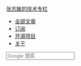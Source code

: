 <!-- header -->
<div class="navbar navbar-inverse navbar-fixed-top">
	<div class="navbar-inner">
		<div class="container">
			<!-- .btn-navbar is used as the toggle for collapsed navbar content -->
			<a class="btn btn-navbar" data-toggle="collapse" data-target=".nav-collapse">
				<span class="icon-bar"></span>
				<span class="icon-bar"></span>
				<span class="icon-bar"></span>
			</a>
			<!-- Be sure to leave the brand out there if you want it shown -->
			<a class="brand" href="/">张志敏的技术专栏</a>
			<!-- Everything you want hidden at 940px or less, place within here -->
			<div class="nav-collapse collapse">
				<!-- .nav, .navbar-search, .navbar-form, etc -->
				<ul class="nav">
					<!-- <li class="active"><a href="/">首页</a></li> -->
					<li>
						<a href="/pages.html">全部文章</a>
					</li>
					<li>
						<a href="/atom.xml">订阅</a>
					</li>
					<li>
						<a href="/libraries.html">开源项目</a>
					</li>
					<li>
						<a href="/about.html">关于</a>
					</li>
				</ul>
				<form class="navbar-search pull-right" method="get" target="_blank" action="http://www.google.com/search">
					<input type="text" class="search-query" placeholder="Google 搜索" name="q" maxlength="200"/>
					<input type="hidden" name="oe" value="GB2312" />
					<input type="hidden" name="hl" value="zh-CN" />
					<input type="hidden" name="as_sitesearch" value="beginor.github.io" />
				</form>
			</div>
		</div>
	</div>
</div>
<!-- /header -->